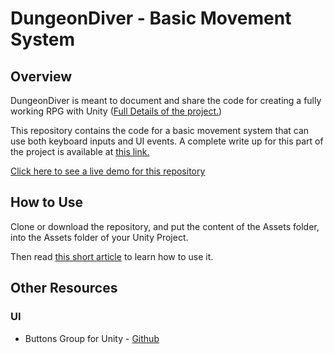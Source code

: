 # DungeonDiver - Basic Movement System  

## Overview 
DungeonDiver is meant to document and share the code for creating a fully working RPG with Unity ([Full Details of the project.](https://www.noveltech.dev/dungeondiver_making-game-unity/))

This repository contains the code for a basic movement system that can use both keyboard inputs and UI events. A complete write up for this part of the project is available at [this link.](https://www.noveltech.dev/dungeondiver_movement_1)

[Click here to see a live demo for this repository](https://wally869.github.io/DungeonDiver-1-MovementSystem/)


## How to Use

Clone or download the repository, and put the content of the Assets folder, into the Assets folder of your Unity Project.  

Then read [this short article](https://www.noveltech.dev/dungeondiver_movement_1) to learn how to use it. 

## Other Resources

### UI
- Buttons Group for Unity - [Github](https://github.com/Wally869/Buttons-Group-Unity)
<!--[Article](placeholder) -->


